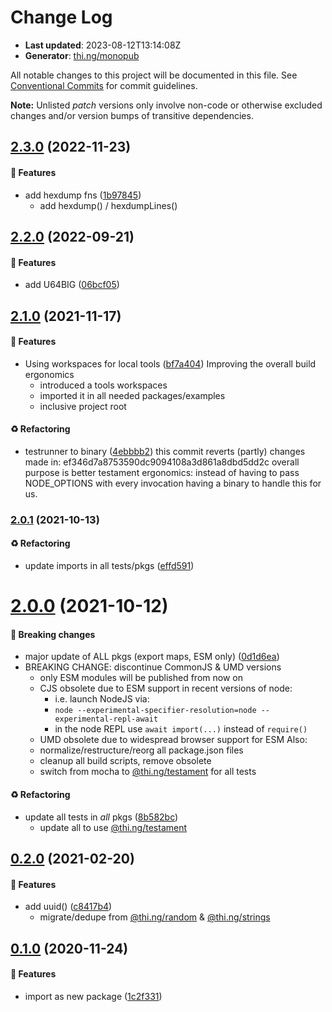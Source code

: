 # Change Log

- **Last updated**: 2023-08-12T13:14:08Z
- **Generator**: [thi.ng/monopub](https://thi.ng/monopub)

All notable changes to this project will be documented in this file.
See [Conventional Commits](https://conventionalcommits.org/) for commit guidelines.

**Note:** Unlisted _patch_ versions only involve non-code or otherwise excluded changes
and/or version bumps of transitive dependencies.

## [2.3.0](https://github.com/thi-ng/umbrella/tree/@thi.ng/hex@2.3.0) (2022-11-23)

#### 🚀 Features

- add hexdump fns ([1b97845](https://github.com/thi-ng/umbrella/commit/1b97845))
  - add hexdump() / hexdumpLines()

## [2.2.0](https://github.com/thi-ng/umbrella/tree/@thi.ng/hex@2.2.0) (2022-09-21)

#### 🚀 Features

- add U64BIG ([06bcf05](https://github.com/thi-ng/umbrella/commit/06bcf05))

## [2.1.0](https://github.com/thi-ng/umbrella/tree/@thi.ng/hex@2.1.0) (2021-11-17)

#### 🚀 Features

- Using workspaces for local tools ([bf7a404](https://github.com/thi-ng/umbrella/commit/bf7a404))
  Improving the overall build ergonomics
  - introduced a tools workspaces
  - imported it in all needed packages/examples
  - inclusive project root

#### ♻️ Refactoring

- testrunner to binary ([4ebbbb2](https://github.com/thi-ng/umbrella/commit/4ebbbb2))
  this commit reverts (partly) changes made in:
  ef346d7a8753590dc9094108a3d861a8dbd5dd2c
  overall purpose is better testament ergonomics:
  instead of having to pass NODE_OPTIONS with every invocation
  having a binary to handle this for us.

### [2.0.1](https://github.com/thi-ng/umbrella/tree/@thi.ng/hex@2.0.1) (2021-10-13)

#### ♻️ Refactoring

- update imports in all tests/pkgs ([effd591](https://github.com/thi-ng/umbrella/commit/effd591))

# [2.0.0](https://github.com/thi-ng/umbrella/tree/@thi.ng/hex@2.0.0) (2021-10-12)

#### 🛑 Breaking changes

- major update of ALL pkgs (export maps, ESM only) ([0d1d6ea](https://github.com/thi-ng/umbrella/commit/0d1d6ea))
- BREAKING CHANGE: discontinue CommonJS & UMD versions
  - only ESM modules will be published from now on
  - CJS obsolete due to ESM support in recent versions of node:
    - i.e. launch NodeJS via:
    - `node --experimental-specifier-resolution=node --experimental-repl-await`
    - in the node REPL use `await import(...)` instead of `require()`
  - UMD obsolete due to widespread browser support for ESM
  Also:
  - normalize/restructure/reorg all package.json files
  - cleanup all build scripts, remove obsolete
  - switch from mocha to [@thi.ng/testament](https://github.com/thi-ng/umbrella/tree/main/packages/testament) for all tests

#### ♻️ Refactoring

- update all tests in _all_ pkgs ([8b582bc](https://github.com/thi-ng/umbrella/commit/8b582bc))
  - update all to use [@thi.ng/testament](https://github.com/thi-ng/umbrella/tree/main/packages/testament)

## [0.2.0](https://github.com/thi-ng/umbrella/tree/@thi.ng/hex@0.2.0) (2021-02-20)

#### 🚀 Features

- add uuid() ([c8417b4](https://github.com/thi-ng/umbrella/commit/c8417b4))
  - migrate/dedupe from [@thi.ng/random](https://github.com/thi-ng/umbrella/tree/main/packages/random) & [@thi.ng/strings](https://github.com/thi-ng/umbrella/tree/main/packages/strings)

## [0.1.0](https://github.com/thi-ng/umbrella/tree/@thi.ng/hex@0.1.0) (2020-11-24)

#### 🚀 Features

- import as new package ([1c2f331](https://github.com/thi-ng/umbrella/commit/1c2f331))
